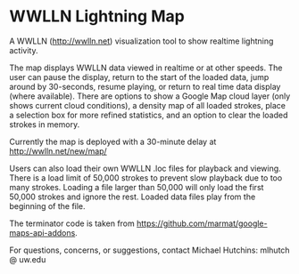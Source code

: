 WWLLN Lightning Map
=========

A WWLLN (http://wwlln.net) visualization tool to show realtime lightning activity.

The map displays WWLLN data viewed in realtime or at other speeds.  The user can pause the display, return to the start of the loaded data, jump around by 30-seconds, resume playing, or return to real time data display (where available).  There are options to show a Google Map cloud layer (only shows current cloud conditions), a density map of all loaded strokes, place a selection box for more refined statistics, and an option to clear the loaded strokes in memory.

Currently the map is deployed with a 30-minute delay at http://wwlln.net/new/map/

Users can also load their own WWLLN .loc files for playback and viewing.  There is a load limit of 50,000 strokes to prevent slow playback due to too many strokes.  Loading a file larger than 50,000 will only load the first 50,000 strokes and ignore the rest.  Loaded data files play from the beginning of the file.

The terminator code is taken from https://github.com/marmat/google-maps-api-addons.

For questions, concerns, or suggestions, contact Michael Hutchins: mlhutch @ uw.edu
